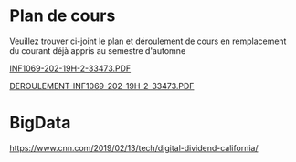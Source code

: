 # Plan de cours

Veuillez trouver ci-joint le plan et déroulement de cours en remplacement du courant déjà appris au semestre d'automne

[INF1069-202-19H-2-33473.PDF](./INF1069-202-19H-2-33473.PDF)

[DEROULEMENT-INF1069-202-19H-2-33473.PDF](./DEROULEMENT-INF1069-202-19H-2-33473.PDF)


# BigData



https://www.cnn.com/2019/02/13/tech/digital-dividend-california/


